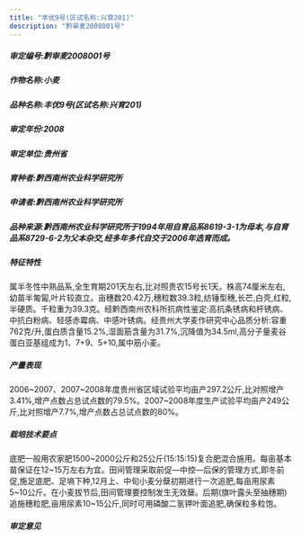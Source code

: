```yaml
---
title: "丰优9号(区试名称:兴育201)"
description: "黔审麦2008001号"
---
```

##### 审定编号:黔审麦2008001号

##### 作物名称:小麦

##### 品种名称:丰优9号(区试名称:兴育201)

##### 审定年份:2008

##### 审定单位:贵州省

##### 育种者:黔西南州农业科学研究所

##### 申请者:黔西南州农业科学研究所

##### 品种来源:黔西南州农业科学研究所于1994年用自育品系8619-3-1为母本,与自育品系8729-6-2为父本杂交,经多年多代自交于2006年选育而成。

##### 特征特性
属半冬性中熟品系,全生育期201天左右,比对照贵农15号长1天。株高74厘米左右,幼苗半匍匐,叶片较直立。亩穗数20.42万,穗粒数39.3粒,纺锤型穗,长芒,白壳,红粒,半硬质。千粒重为39.3克。经黔西南州农科所抗病性鉴定:高抗条锈病和杆锈病、中抗白粉病、轻感赤霉病、中感叶锈病。经贵州大学麦作研究中心品质分析:容重762克/升,蛋白质含量15.2%,湿面筋含量为31.7%,沉降值为34.5ml,高分子量麦谷蛋白亚基组成为1、7+9、5+10,属中筋小麦。

##### 产量表现
2006~2007、2007~2008年度贵州省区域试验平均亩产297.2公斤,比对照增产3.41%,增产点数占总试点数的79.5%。2007~2008年度生产试验平均亩产249公斤,比对照增产7.7%,增产点数占总试点数的80%。

##### 栽培技术要点
底肥一般用农家肥1500~2000公斤和25公斤(15:15:15)复合肥混合施用。每亩基本苗保证在12~15万左右为宜。田间管理采取前促—中控—后保的管理方式,即冬前促,施足底肥、足墒下种,12月上、中旬小麦分蘖初期进行一次追肥,每亩用尿素5~10公斤。在小麦拔节后,田间管理要控制发生无效蘖。后期(旗叶露头至抽穗期)追施穗粒肥,亩用尿素10~15公斤,同时可用磷酸二氢钾叶面追肥,确保粒多粒饱。

##### 审定意见

